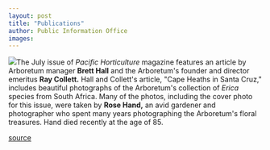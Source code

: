 ```yaml
---
layout: post
title: "Publications"
author: Public Information Office
images:
---
```


![][1]The July issue of _Pacific Horticulture_ magazine features an article by Arboretum manager **Brett Hall** and the Arboretum's founder and director emeritus **Ray Collett.** Hall and Collett's article, "Cape Heaths in Santa Cruz," includes beautiful photographs of the Arboretum's collection of _Erica_ species from South Africa. Many of the photos, including the cover photo for this issue, were taken by **Rose Hand,** an avid gardener and photographer who spent many years photographing the Arboretum's floral treasures. Hand died recently at the age of 85.

  

[1]: ../art/pacific.hort.125.jpg

[source](http://www1.ucsc.edu/currents/00-01/07-31/publications.html "Permalink to publications")
